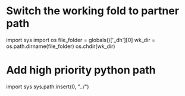 # Switch the working fold to partner path
import sys
import os
file_folder = globals()['_dh'][0]
wk_dir = os.path.dirname(file_folder)
os.chdir(wk_dir)



 
# Add high priority python path
import sys
sys.path.insert(0, "../")